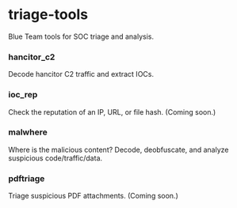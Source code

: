 # triage-tools
Blue Team tools for SOC triage and analysis. 

### hancitor_c2
Decode hancitor C2 traffic and extract IOCs.

### ioc_rep
Check the reputation of an IP, URL, or file hash. (Coming soon.)

### malwhere
Where is the malicious content? Decode, deobfuscate, and analyze suspicious code/traffic/data. 

### pdftriage
Triage suspicious PDF attachments. (Coming soon.)

